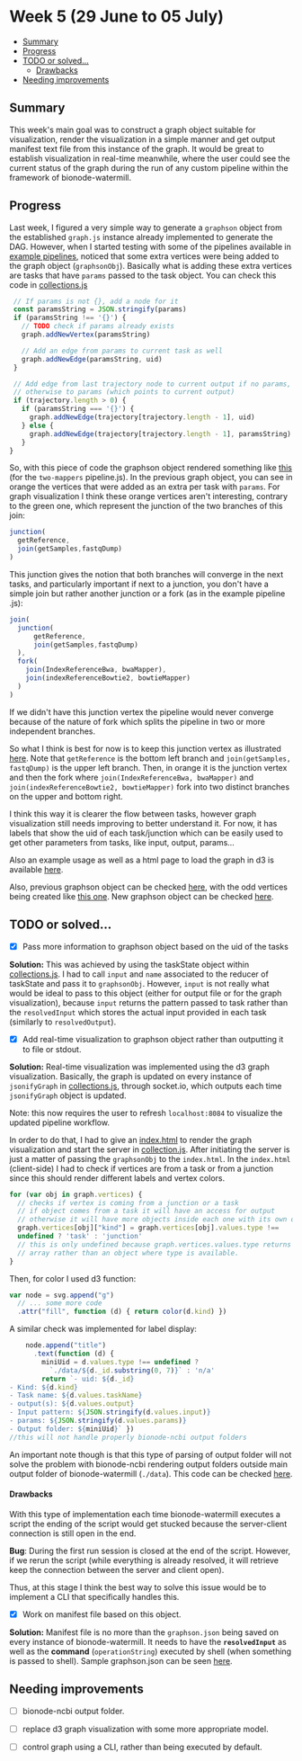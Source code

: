 # Week 5 (29 June to 05 July)

- [Summary](#summary)
- [Progress](#progress)
- [TODO or solved...](#todo-or-solved)
    - [Drawbacks](#drawbacks)
- [Needing improvements](#needing-improvements)

## Summary

This week's main goal was to construct a graph object suitable for 
visualization, render the visualization in a simple manner and get output 
manifest text file from this instance of the graph. It would be great to 
establish visualization in real-time meanwhile, where the user could see the 
current status of the graph during the run of any custom pipeline within the 
framework of bionode-watermill.

## Progress

Last week, I figured a very simple way to generate a `graphson` object from the 
established `graph.js` instance already implemented to generate the DAG. 
However, when I started testing with some of the pipelines available in 
[example pipelines](https://github.com/bionode/bionode-watermill/tree/master/examples/pipelines), 
noticed that some extra vertices were being added to the graph object 
(`graphsonObj`). Basically what is adding these extra vertices are tasks that
 have `params` passed to the task object. You can check this code in 
 [collections.js](https://github.com/bionode/bionode-watermill/blob/master/lib/reducers/collection.js)
 
 ```javascript
  // If params is not {}, add a node for it
  const paramsString = JSON.stringify(params)
  if (paramsString !== '{}') {
    // TODO check if params already exists
    graph.addNewVertex(paramsString)

    // Add an edge from params to current task as well
    graph.addNewEdge(paramsString, uid)
  }

  // Add edge from last trajectory node to current output if no params,
  // otherwise to params (which points to current output)
  if (trajectory.length > 0) {
    if (paramsString === '{}') {
      graph.addNewEdge(trajectory[trajectory.length - 1], uid)
    } else {
      graph.addNewEdge(trajectory[trajectory.length - 1], paramsString)
    }
}
```

So, with this piece of code the graphson object rendered something like 
[this](https://github.com/bionode/GSoC17/tree/master/imgs#previous-instance-of-the-graph)
(for the `two-mappers` pipeline.js).
In the previous graph object, you can see in orange the vertices that were 
added as an extra per task with `params`. For graph visualization I think 
these orange vertices aren't interesting, contrary to the green one, which 
represent the junction of the two branches of this join:

```javascript
junction(
  getReference,
  join(getSamples,fastqDump)
)
```

This junction gives the notion that both branches will converge in the next 
tasks, and particularly important if next to a junction, you don't have a 
simple join but rather another junction or a fork (as in the example pipeline
.js):

```javascript
join(
  junction(
      getReference,
      join(getSamples,fastqDump)
  ),
  fork(
    join(IndexReferenceBwa, bwaMapper),
    join(indexReferenceBowtie2, bowtieMapper)
  )
)
```

If we didn't have this junction vertex the pipeline would never converge 
because of the nature of fork which splits the pipeline in two or more 
independent branches.

So what I think is best for now is to keep this junction vertex as 
illustrated [here](https://github.com/bionode/GSoC17/tree/master/imgs#new-instance-of-graph).
Note that `getReference` is the bottom left branch and `join(getSamples,
fastqDump)` is the upper left branch. Then, in orange it is the junction 
vertex and then the fork where `join(IndexReferenceBwa, bwaMapper)` and `join(indexReferenceBowtie2, bowtieMapper)`
fork into two distinct branches on the upper and bottom right.

I think this way it is clearer the flow between tasks, however graph 
visualization still needs improving to better understand it. For now, it has 
labels that show the uid of each task/junction which can be easily used to 
get other parameters from tasks, like input, output, params...

Also an example usage as well as a html page to load the graph in d3 is 
available [here](https://github.com/bionode/GSoC17/blob/master/Experimental_code/graph/index.html).

Also, previous graphson object can be checked [here](https://github.com/bionode/GSoC17/blob/master/Experimental_code/graph/prev_graphson.json), 
with the odd vertices being created like [this one](https://github.com/bionode/GSoC17/blob/master/Experimental_code/graph/prev_graphson.json#L14).
New graphson object can be checked [here](https://github.com/bionode/GSoC17/blob/master/Experimental_code/graph/graphson.json).

## TODO or solved...

* [x] Pass more information to graphson object based on the uid of the tasks

**Solution:**
This was achieved by using the taskState object within 
[collections.js](https://github.com/bionode/bionode-watermill/blob/master/lib/reducers/collection.js).
I had to call `input`  and `name` associated to the reducer of taskState and 
pass it to `graphsonObj`. However, `input` is not really what would be ideal to
 pass to this object (either for output file or for the graph visualization),
  because `input` returns the pattern passed to task rather than the 
  `resolvedInput` which stores the actual input provided in each task 
  (similarly to `resolvedOutput`).

* [x] Add real-time visualization to graphson object rather than outputting it
 to file or stdout.
 
 **Solution:**
 Real-time visualization was implemented using the d3 graph visualization. 
 Basically, the graph is updated on every instance of `jsonifyGraph` in
 [collections.js](https://github.com/bionode/bionode-watermill/blob/master/lib/reducers/collection.js),
 through socket.io, which outputs each time `jsonifyGraph` object is updated.
 
 Note: this now requires the user to refresh `localhost:8084` to visualize 
 the updated pipeline workflow.
 
  In order to do that, I had to give an [index.html](https://github.com/bionode/bionode-watermill/blob/viz/viz/index.html) 
  to render the graph visualization and start the server in [collection.js](https://github.com/bionode/bionode-watermill/blob/viz/lib/reducers/collection.js#L23-L28).
 After initiating the server is just a matter of passing the `graphsonObj` to
  the `index.html`. In the `index.html` (client-side) I had to check if 
  vertices are from a task or from a junction since this should render 
  different labels and vertex colors.
  
  ```javascript
  for (var obj in graph.vertices) {
    // checks if vertex is coming from a junction or a task
    // if object comes from a task it will have an access for output
    // otherwise it will have more objects inside each one with its own output
    graph.vertices[obj]["kind"] = graph.vertices[obj].values.type !==
    undefined ? 'task' : 'junction'
    // this is only undefined because graph.vertices.values.type returns an
    // array rather than an object where type is available.
  }
```

Then, for color I used d3 function:

```javascript
var node = svg.append("g")
  // ... some more code
  .attr("fill", function (d) { return color(d.kind) })
```

A similar check was implemented for label display:

```javascript
    node.append("title")
      .text(function (d) {
        miniUid = d.values.type !== undefined ?
          `./data/${d._id.substring(0, 7)}` : 'n/a'
        return `- uid: ${d._id}
- Kind: ${d.kind}
- Task name: ${d.values.taskName}
- output(s): ${d.values.output}
- Input pattern: ${JSON.stringify(d.values.input)}
- params: ${JSON.stringify(d.values.params)}
- Output folder: ${miniUid}` })
//this will not handle properly bionode-ncbi output folders
```

An important note though is that this type of parsing of output folder will 
not solve the problem with bionode-ncbi rendering output folders outside main
 output folder of bionode-watermill (`./data`). This code can be checked 
 [here](https://github.com/bionode/bionode-watermill/blob/viz/viz/index.html#L49-L89).
 
#### Drawbacks
 
 With this type of implementation each time bionode-watermill executes a 
 script the ending of the script would get stucked because the server-client 
 connection is still open in the end. 
 
 **Bug**: During the first run session is closed at the end of the script. 
 However, if we rerun the script (while everything is already resolved, it 
 will retrieve keep the connection between the server and client open).
 
 Thus, at this stage I think the best way to solve this issue would be to 
 implement a CLI 
 that specifically handles this.

* [x] Work on manifest file based on this object.

 **Solution:**
 Manifest file is no more than the `graphson.json` being saved on every 
 instance of bionode-watermill. It needs to have the **`resolvedInput`** as 
 well 
 as the **command** (`operationString`) executed by shell (when something is 
 passed to shell).
 Sample graphson.json can be seen [here](https://github.com/bionode/GSoC17/blob/master/Experimental_code/graph/graphson.json).
 
## Needing improvements
 
* [ ] bionode-ncbi output folder.
* [ ] replace d3 graph visualization with some more appropriate model.
* [ ] control graph using a CLI, rather than being executed by default.
 
 